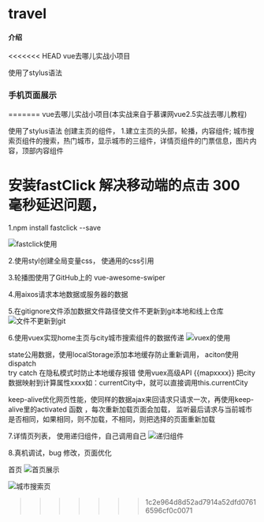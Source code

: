 # travel

#### 介绍
<<<<<<< HEAD
vue去哪儿实战小项目

使用了stylus语法

### 手机页面展示

=======
vue去哪儿实战小项目(本实战来自于慕课网vue2.5实战去哪儿教程)

使用了stylus语法
创建主页的组件，
1.建立主页的头部，轮播，内容组件; 城市搜索页组件的搜索，热门城市，显示城市的三组件，详情页组件的门票信息，图片内容，顶部内容组件
# 安装fastClick 解决移动端的点击 300 毫秒延迟问题，

1.npm install fastclick --save


![fastclick使用](https://images.gitee.com/uploads/images/2019/0512/095346_25066a72_4986174.png "屏幕截图.png")

2.使用styl创建全局变量css，  使通用的css引用

3.轮播图使用了GitHub上的 vue-awesome-swiper

4.用aixos请求本地数据或服务器的数据


5.在gitignore文件添加数据文件路径使文件不更新到git本地和线上仓库
![文件不更新到git](https://images.gitee.com/uploads/images/2019/0512/100111_b9856f4e_4986174.png "屏幕截图.png")

6.使用vuex实现home主页与city城市搜索组件的数据传递
![vuex的使用](https://images.gitee.com/uploads/images/2019/0512/100620_7837d99f_4986174.png "屏幕截图.png")

state公用数据，使用localStorage添加本地缓存防止重新调用， aciton使用dispatch   
try catch 在隐私模式时防止本地缓存报错
使用vuex高级API  {{mapxxxx}}  把city数据映射到计算属性xxxx如：currentCity中，就可以直接调用this.currentCity

keep-alive优化网页性能，使同样的数据ajax来回请求只请求一次，再使用keep-alive里的activated 函数 ，每次重新加载页面会加载，
 监听最后请求与当前城市是否相同，如果相同，则不加载，不相同，则把选择的页面重新加载

7.详情页列表，  使用递归组件，自己调用自己
![递归组件](https://images.gitee.com/uploads/images/2019/0512/101339_6fcfefdb_4986174.png "在这里输入图片标题")

8.真机调试，bug 修改，页面优化


首页
![首页展示](https://images.gitee.com/uploads/images/2019/0512/090949_5f766175_4986174.jpeg "WechatIMG1141.jpeg")

![城市搜索页](https://images.gitee.com/uploads/images/2019/0512/091009_e34caf0e_4986174.jpeg "WechatIMG1142.jpeg")

>>>>>>> 1c2e964d8d52ad7914a52dfd07616596cf0c0071

